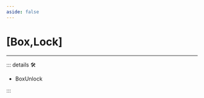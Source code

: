 ```yaml
---
aside: false
---
```

# <py>[<labor>Box</labor>,<motor>Lock</motor>]</py>

---

<!-- =================================================== -->
<!-- =================================================== -->
<!-- =================================================== -->
<!-- =================================================== -->
<!-- =================================================== -->
::: details 🛠

- BoxUnlock

:::
